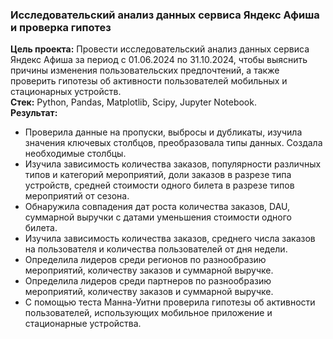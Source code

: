 ### Исследовательский анализ данных сервиса Яндекс Афиша и проверка гипотез
**Цель проекта:** Провести исследовательский анализ данных сервиса Яндекс Афиша за период с 01.06.2024 по 31.10.2024, чтобы выяснить причины
изменения пользовательских предпочтений, а также проверить гипотезы об активности пользователей мобильных и стационарных устройств.  
**Стек:** Python, Pandas, Matplotlib, Scipy, Jupyter Notebook.  
**Результат:**  
- Проверила данные на пропуски, выбросы и дубликаты, изучила значения ключевых столбцов, преобразовала типы данных. Создала необходимые столбцы.
- Изучила зависимость количества заказов, популярности различных типов и категорий мероприятий, доли заказов в разрезе типа устройств, средней стоимости одного билета в разрезе типов мероприятий от сезона.
- Обнаружила совпадения дат роста количества заказов, DAU, суммарной выручки с датами уменьшения стоимости одного билета.
- Изучила зависимость количества заказов, среднего числа заказов на пользователя и количества пользователей от дня недели.
- Определила лидеров среди регионов по разнообразию мероприятий, количеству заказов и суммарной выручке.
- Определила лидеров среди партнеров по разнообразию мероприятий, количеству заказов и суммарной выручке.
- С помощью теста Манна-Уитни проверила гипотезы об активности пользователей, использующих мобильное приложение и стационарные устройства.
      
 
